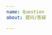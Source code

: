 ```yaml
---
name: Question
about: 提问/答疑

---
```


<!-- 请先确保您已在issues里搜索过相关问题, 避免重复 -->
<!--
可在此提出对脚本的一些疑问, 我会尽量回答
附常见问题解答: https://github.com/the1812/Bilibili-Evolved/blob/preview/Q%26A.md
-->

